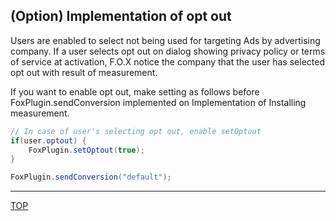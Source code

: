 ## (Option) Implementation of opt out

Users are enabled to select not being used for targeting Ads by advertising company. If a user selects opt out on dialog  showing privacy policy or terms of service  at activation, F.O.X notice the company that the user has selected opt out with result of measurement.
If you want to enable opt out, make setting as follows before FoxPlugin.sendConversion implemented on Implementation of Installing measurement.

```cs// In case of user's selecting opt out, enable setOptoutif(user.optout) {	FoxPlugin.setOptout(true);}
FoxPlugin.sendConversion("default");
```

---
[TOP](/lang/ja/README.md)

